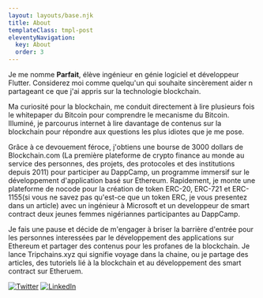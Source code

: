 ```yaml
---
layout: layouts/base.njk
title: About
templateClass: tmpl-post
eleventyNavigation:
  key: About
  order: 3
---
```


Je me nomme __Parfait__, élève ingénieur en génie logiciel et développeur Flutter. Considerez moi comme quelqu'un qui souhaite
sincèrement aider n partageant ce que j'ai appris sur la technologie blockchain.

Ma curiosité pour la blockchain, me conduit directement à lire plusieurs fois le whitepaper du Bitcoin pour comprendre le
mecanisme du Bitcoin. Illuminé, je parcourus internet à lire davantage de contenus sur la blockchain pour répondre aux questions
les plus idiotes que je me pose. 

Grâce à ce devouement féroce, j'obtiens une bourse de 3000 dollars de Blockchain.com (La première plateforme de crypto finance au monde au service des personnes, des projets, des protocoles et des institutions depuis 2011) pour participer au DappCamp, un programme immersif sur le développement d'application basé sur Ethereum. Rapidement, je monte une plateforme de nocode pour la création de token ERC-20, ERC-721 et ERC-1155(si vous ne savez pas qu'est-ce que un token ERC, je vous presentez dans un article) avec un ingénieur à Microsoft et un developpeur de smart contract deux jeunes femmes nigériannes participantes au DappCamp.

Je fais une pause et décide de m'engager à briser la barrière d'entrée pour les personnes interessées par le développement des applications sur Ethereum et partager des contenus pour les profanes de la blockchain. Je lance Tripchains.xyz qui signifie voyage dans la chaine, ou je partage des articles, des tutoriels lié à la blockchain et au développement des smart contract sur Etheruem.

[![Twitter](https://img.shields.io/badge/Twitter-%231DA1F2.svg?style=for-the-badge&logo=Twitter&logoColor=white)](https://twitter.com/lemanbrick) <a></a> [![LinkedIn](https://img.shields.io/badge/linkedin-%230077B5.svg?style=for-the-badge&logo=linkedin&logoColor=white)](https://www.linkedin.com/in/bienvenu-kouassi/)